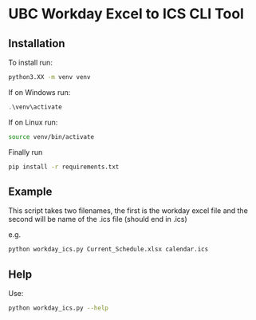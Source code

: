 # UBC Workday Excel to ICS CLI Tool

## Installation

To install run:

```bash
python3.XX -m venv venv
```

If on Windows run:

```powershell
.\venv\activate
```

If on Linux run:

```bash
source venv/bin/activate
```

Finally run

```bash
pip install -r requirements.txt
```

## Example

This script takes two filenames, the first is the workday excel file and the
second will be name of the .ics file (should end in .ics)

e.g.

```bash
python workday_ics.py Current_Schedule.xlsx calendar.ics
```

## Help

Use:

```bash
python workday_ics.py --help
```
